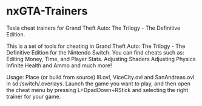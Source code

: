 # nxGTA-Trainers
Tesla cheat trainers for Grand Theft Auto: The Trilogy - The Definitive Edition.

This is a set of tools for cheating in Grand Theft Auto: The Trilogy - The Definitive Edition for the Nintendo Switch.
You can find cheats such as: 
Editing Money, Time, and Player Stats.
Adjusting Shaders
Adjusting Physics
Infinite Health and Ammo
and much more!

Usage:
Place (or build from source) III.ovl, ViceCity.ovl and SanAndreas.ovl in sd:/switch/.overlays.
Launch the game you want to play, and then open the cheat menu by pressing L+DpadDown+RStick and selecting the right trainer for your game.

